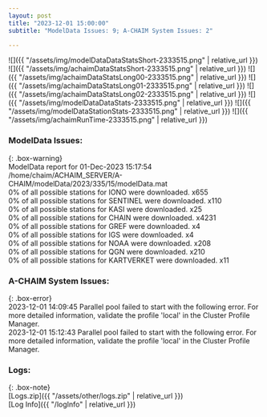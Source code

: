 ```yaml
---
layout: post
title: "2023-12-01 15:00:00"
subtitle: "ModelData Issues: 9; A-CHAIM System Issues: 2"

---
```


![]({{ "/assets/img/modelDataDataStatsShort-2333515.png" | relative_url }})
![]({{ "/assets/img/achaimDataStatsShort-2333515.png" | relative_url }})
![]({{ "/assets/img/achaimDataStatsLong00-2333515.png" | relative_url }})
![]({{ "/assets/img/achaimDataStatsLong01-2333515.png" | relative_url }})
![]({{ "/assets/img/achaimDataStatsLong02-2333515.png" | relative_url }})
![]({{ "/assets/img/modelDataDataStats-2333515.png" | relative_url }})
![]({{ "/assets/img/modelDataStationStats-2333515.png" | relative_url }})
![]({{ "/assets/img/achaimRunTime-2333515.png" | relative_url }})


### ModelData Issues:  
  
{: .box-warning}  
 ModelData report for 01-Dec-2023 15:17:54   
 /home/chaim/ACHAIM_SERVER/A-CHAIM/modelData/2023/335/15/modelData.mat   
 0% of all possible stations for IONO were downloaded. x655   
 0% of all possible stations for SENTINEL were downloaded. x110   
 0% of all possible stations for KASI were downloaded. x25   
 0% of all possible stations for CHAIN were downloaded. x4231   
 0% of all possible stations for GREF were downloaded. x4   
 0% of all possible stations for IGS were downloaded. x4   
 0% of all possible stations for NOAA were downloaded. x208   
 0% of all possible stations for QGN were downloaded. x210   
 0% of all possible stations for KARTVERKET were downloaded. x11   
  
### A-CHAIM System Issues:  
  
{: .box-error}  
2023-12-01 14:09:45 Parallel pool failed to start with the following error. For more detailed information, validate the profile 'local' in the Cluster Profile Manager.  
2023-12-01 15:12:43 Parallel pool failed to start with the following error. For more detailed information, validate the profile 'local' in the Cluster Profile Manager.  

### Logs:  
  
{: .box-note}  
[Logs.zip]({{ "/assets/other/logs.zip" | relative_url }})  
[Log Info]({{ "/logInfo" | relative_url }})  
